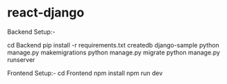# react-django

Backend Setup:-

cd Backend
pip install -r requirements.txt
createdb django-sample
python manage.py makemigrations
python manage.py migrate
python manage.py runserver


Frontend Setup:-
cd Frontend
npm install
npm run dev
